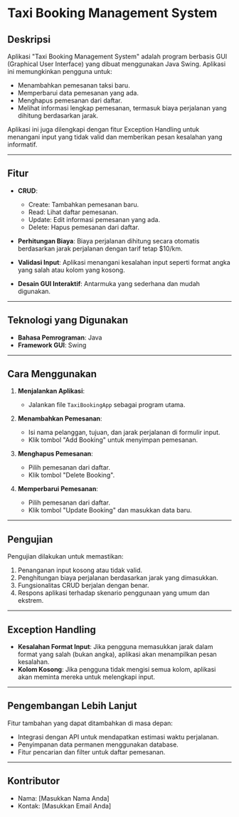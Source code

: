# Taxi Booking Management System

## Deskripsi
Aplikasi "Taxi Booking Management System" adalah program berbasis GUI (Graphical User Interface) yang dibuat menggunakan Java Swing. Aplikasi ini memungkinkan pengguna untuk:

- Menambahkan pemesanan taksi baru.
- Memperbarui data pemesanan yang ada.
- Menghapus pemesanan dari daftar.
- Melihat informasi lengkap pemesanan, termasuk biaya perjalanan yang dihitung berdasarkan jarak.

Aplikasi ini juga dilengkapi dengan fitur Exception Handling untuk menangani input yang tidak valid dan memberikan pesan kesalahan yang informatif.

---

## Fitur
- **CRUD**:
  - Create: Tambahkan pemesanan baru.
  - Read: Lihat daftar pemesanan.
  - Update: Edit informasi pemesanan yang ada.
  - Delete: Hapus pemesanan dari daftar.

- **Perhitungan Biaya**:
  Biaya perjalanan dihitung secara otomatis berdasarkan jarak perjalanan dengan tarif tetap $10/km.

- **Validasi Input**:
  Aplikasi menangani kesalahan input seperti format angka yang salah atau kolom yang kosong.

- **Desain GUI Interaktif**:
  Antarmuka yang sederhana dan mudah digunakan.

---

## Teknologi yang Digunakan
- **Bahasa Pemrograman**: Java
- **Framework GUI**: Swing

---

## Cara Menggunakan

1. **Menjalankan Aplikasi**:
   - Jalankan file `TaxiBookingApp` sebagai program utama.

2. **Menambahkan Pemesanan**:
   - Isi nama pelanggan, tujuan, dan jarak perjalanan di formulir input.
   - Klik tombol "Add Booking" untuk menyimpan pemesanan.

3. **Menghapus Pemesanan**:
   - Pilih pemesanan dari daftar.
   - Klik tombol "Delete Booking".

4. **Memperbarui Pemesanan**:
   - Pilih pemesanan dari daftar.
   - Klik tombol "Update Booking" dan masukkan data baru.

---

## Pengujian
Pengujian dilakukan untuk memastikan:
1. Penanganan input kosong atau tidak valid.
2. Penghitungan biaya perjalanan berdasarkan jarak yang dimasukkan.
3. Fungsionalitas CRUD berjalan dengan benar.
4. Respons aplikasi terhadap skenario penggunaan yang umum dan ekstrem.

---

## Exception Handling
- **Kesalahan Format Input**: Jika pengguna memasukkan jarak dalam format yang salah (bukan angka), aplikasi akan menampilkan pesan kesalahan.
- **Kolom Kosong**: Jika pengguna tidak mengisi semua kolom, aplikasi akan meminta mereka untuk melengkapi input.

---

## Pengembangan Lebih Lanjut
Fitur tambahan yang dapat ditambahkan di masa depan:
- Integrasi dengan API untuk mendapatkan estimasi waktu perjalanan.
- Penyimpanan data permanen menggunakan database.
- Fitur pencarian dan filter untuk daftar pemesanan.

---

## Kontributor
- Nama: [Masukkan Nama Anda]
- Kontak: [Masukkan Email Anda]

